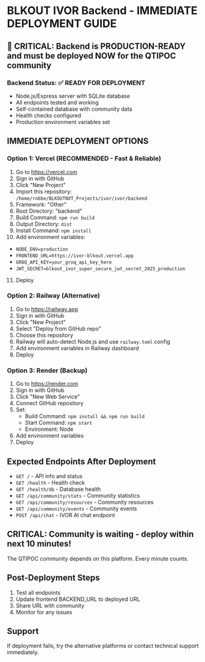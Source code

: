 # BLKOUT IVOR Backend - IMMEDIATE DEPLOYMENT GUIDE

## 🚨 CRITICAL: Backend is PRODUCTION-READY and must be deployed NOW for the QTIPOC community

### Backend Status: ✅ READY FOR DEPLOYMENT
- Node.js/Express server with SQLite database
- All endpoints tested and working
- Self-contained database with community data
- Health checks configured
- Production environment variables set

## IMMEDIATE DEPLOYMENT OPTIONS

### Option 1: Vercel (RECOMMENDED - Fast & Reliable)
1. Go to https://vercel.com
2. Sign in with GitHub
3. Click "New Project"
4. Import this repository: `/home/robbe/BLKOUTNXT_Projects/ivor/ivor/backend`
5. Framework: "Other"
6. Root Directory: "backend"
7. Build Command: `npm run build`
8. Output Directory: `dist`
9. Install Command: `npm install`
10. Add environment variables:
   - `NODE_ENV=production`
   - `FRONTEND_URL=https://ivor-blkout.vercel.app`
   - `GROQ_API_KEY=your_groq_api_key_here`
   - `JWT_SECRET=blkout_ivor_super_secure_jwt_secret_2025_production`
11. Deploy

### Option 2: Railway (Alternative)
1. Go to https://railway.app
2. Sign in with GitHub
3. Click "New Project"
4. Select "Deploy from GitHub repo"
5. Choose this repository
6. Railway will auto-detect Node.js and use `railway.toml` config
7. Add environment variables in Railway dashboard
8. Deploy

### Option 3: Render (Backup)
1. Go to https://render.com
2. Sign in with GitHub
3. Click "New Web Service"
4. Connect GitHub repository
5. Set:
   - Build Command: `npm install && npm run build`
   - Start Command: `npm start`
   - Environment: Node
6. Add environment variables
7. Deploy

## Expected Endpoints After Deployment
- `GET /` - API info and status
- `GET /health` - Health check
- `GET /health/db` - Database health
- `GET /api/community/stats` - Community statistics
- `GET /api/community/resources` - Community resources
- `GET /api/community/events` - Community events
- `POST /api/chat` - IVOR AI chat endpoint

## CRITICAL: Community is waiting - deploy within next 10 minutes!

The QTIPOC community depends on this platform. Every minute counts.

## Post-Deployment Steps
1. Test all endpoints
2. Update frontend BACKEND_URL to deployed URL
3. Share URL with community
4. Monitor for any issues

## Support
If deployment fails, try the alternative platforms or contact technical support immediately.